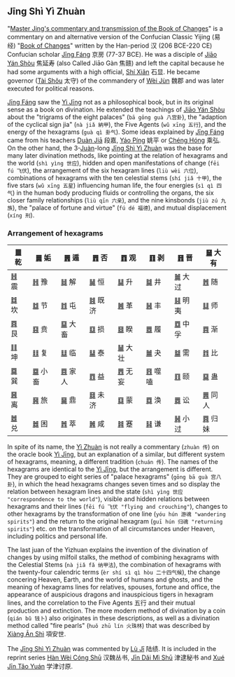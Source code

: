 ## Jīng Shì Yì Zhuàn

"[Master Jing's commentary and transmission of the Book of Changes](https://ctext.org/jingshi-yizhuan)" is a commentary on and alternative version of the Confucian Classic Yijing (易经) "[Book of Changes](../README.md)" written by the Han-period 汉 (206 BCE-220 CE) Confucian scholar [Jīng Fáng](https://en.wikipedia.org/wiki/Jing_Fang) 京房 (77-37 BCE). He was a disciple of [Jiāo Yán Shòu](https://zh.wikipedia.org/zh-tw/焦贛) 焦延寿 (also Called Jiāo Gàn 焦赣) and left the capital because he had some arguments with a high official, [Shí Xiǎn](https://zh.wikipedia.org/wiki/石顯) 石显. He became governor ([Tài Shǒu](https://zh.wikipedia.org/zh-tw/太守) 太守) of the commandery of [Wèi Jùn](https://en.wikipedia.org/wiki/Wei_Commandery) 魏郡 and was later executed for political reasons.

[Jīng Fáng](https://en.wikipedia.org/wiki/Jing_Fang) saw the [Yì Jīng](../README.md) not as a philosophical book, but in its original sense as a book on divination. He extended the teachings of [Jiāo Yán Shòu](https://zh.wikipedia.org/zh-tw/焦贛) about the "trigrams of the eight palaces" (`bā gōng guà 八宫卦`), the "adaption of the cyclical sign jia" (`nà jiǎ 納甲`), the Five Agents (`wǔ xīng 五行`), and the energy of the hexagrams (`guà qì 卦气`). Some ideas explained by [Jīng Fáng](https://en.wikipedia.org/wiki/Jing_Fang) came from his teachers [Duàn Jiā](https://ctext.org/wiki.pl?if=gb&chapter=721908&remap=gb#) 段嘉, [Yáo Píng](https://baike.baidu.com/item/姚平/57064) 姚平 or [Chéng Hóng](https://www.cidianwang.com/lishi/renwu/2/73362zv.htm) 乘弘. On the other hand, the 3-[Juàn](https://ctext.org/dictionary.pl?if=en&char=卷)-long [Jīng Shì Yì Zhuàn](https://ctext.org/jingshi-yizhuan) was the base for many later divination methods, like pointing at the relation of hexagrams and the world (`shì yìng 世应`), hidden and open manifestations of change (`fēi fú 飞伏`), the arrangement of the six hexagram lines (`liù wèi 六位`), combinations of hexagrams with the ten celestial stems (`shí jiǎ 十甲`), the five stars (`wǔ xīng 五星`) influencing human life, the four energies (`sì qì 四气`) in the human body producing fluids or controlling the organs, the six closer family relationships (`liù qīn 六亲`), and the nine kinsbonds (`jiù zú 九族`), the "palace of fortune and virtue" (`fú dé 福德`), and mutual displacement (`xíng 刑`).

### Arrangement of hexagrams

| [䷀](qian.md#1) 乾 | [䷫](qian.md#44) 姤 | [䷠](qian.md#33) 遁 | [䷋](qian.md#12) 否 | [䷓](qian.md#20) 观 | [䷖](qian.md#23) 剥 | [䷢](qian.md#35) 晋 | [䷍](qian.md#14) 大有 |
|---|---|---|---|---|---|---|---|
| [䷲](zhen.md#51) 震 | [䷏](zhen.md#16) 豫 | [䷧](zhen.md#40) 解 | [䷟](zhen.md#32) 恒 | [䷭](zhen.md#46) 升 | [䷯](zhen.md#48) 井 | [䷛](zhen.md#28) 大过 | [䷐](zhen.md#17) 随 |
| [䷜](kan.md#29) 坎 | [䷻](kan.md#60) 节 | [䷂](kan.md#3) 屯 | [䷾](kan.md#63) 既济 | [䷰](kan.md#49) 革 | [䷶](kan.md#55) 丰 | [䷣](kan.md#36) 明夷 | [䷆](kan.md#7) 师 |
| [䷴](gen.md#52) 艮 | [䷕](gen.md#22) 贲 | [䷙](gen.md#26) 大畜 | [䷨](gen.md#41) 损 | [䷥](gen.md#38) 睽 | [䷉](gen.md#10) 履 | [䷼](gen.md#61) 中孚 | [䷴](gen.md#53) 渐 |
| [䷁](kun.md#2) 坤 | [䷗](kun.md#24) 复 | [䷒](kun.md#19) 临 | [䷊](kun.md#11) 泰 | [䷡](kun.md#34) 大壮 | [䷪](kun.md#43) 夬 | [䷄](kun.md#5) 需 | [䷇](kun.md#8) 比 |
| [䷸](xun.md#57) 巽 | [䷈](xun.md#9) 小畜 | [䷤](xun.md#37) 家人 | [䷩](xun.md#42) 益 | [䷘](xun.md#25) 无妄 | [䷔](xun.md#21) 噬嗑 | [䷚](xun.md#27) 颐 | [䷑](xun.md#18) 蛊  |
| [䷝](li.md#30) 离 | [䷷](li.md#56) 旅 | [䷱](li.md#50) 鼎 | [䷿](li.md#64) 未济 | [䷃](li.md#4) 蒙 | [䷺](li.md#59) 涣 | [䷅](li.md#6) 讼 | [䷌](li.md#13) 同人 |
| [䷹](dui.md#58) 兑 | [䷮](dui.md#47) 困 | [䷬](dui.md#45) 萃 | [䷞](dui.md#31) 咸 | [䷦](dui.md#39) 蹇 | [䷎](dui.md#15) 谦 | [䷽](dui.md#62) 小过 | [䷴](dui.md#54) 归妹 |

In spite of its name, the [Yì Zhuàn](https://ctext.org/jingshi-yizhuan) is not really a commentary (`zhuàn 传`) on the oracle book [Yì Jīng](../README.md), but an explanation of a similar, but different system of hexagrams, meaning, a different tradition (`chuán 传`). The names of the hexagrams are identical to the [Yì Jīng](../README.md), but the arrangement is different. They are grouped to eight series of "palace hexagrams" (`gōng bā guà 宫八卦`), in which the head hexagrams changes seven times and so display the relation between hexagram lines and the state (`shì yìng 世应 "correspondence to the world"`), visible and hidden relations between hexagrams and their lines (`fēi fú 飞伏 "flying and crouching"`), changes to other hexagrams by the transformation of one line (`yóu hún 游魂 "wandering spirits"`) and the return to the original hexagram (`guī hún 归魂 "returning spirits"`) etc. on the transformation of all circumstances under Heaven, including politics and personal life.

The last juan of the Yizhuan explains the invention of the divination of changes by using milfoil stalks, the method of combining hexagrams with the Celestial Stems (`nà jiǎ fǎ 纳甲法`), the combination of hexagrams with the twenty-four calendric terms (`èr shí sì qì hòu 二十四气候`), the change concering Heaven, Earth, and the world of humans and ghosts, and the meaning of hexagrams lines for relatives, spouses, fortune and office, the appearance of auspicious dragons and inauspicious tigers in hexagram lines, and the correlation to the Five Agents 五行 and their mutual production and extinction. The more modern method of divination by a coin (`qián bǔ 钱卜`) also originates in these descriptions, as well as a divination method called "fire pearls" (`huǒ zhū lín 火珠林`) that was described by [Xiàng Ān Shì](https://zh.wikipedia.org/zh-tw/项安世) 項安世.

The [Jīng Shì Yì Zhuàn](https://ctext.org/jingshi-yizhuan) was commented by [Lù Jī](https://en.wikipedia.org/wiki/Lu_Ji_(Gongji)) 陆绩. It is included in the reprint series [Hàn Wèi Cóng Shū](https://ctext.org/library.pl?if=en&collection=27&remap=gb) 汉魏丛书, [Jīn Dǎi Mì Shū](https://baike.baidu.com/item/津逮秘书/357070) 津逮秘书 and [Xué Jīn Tǎo Yuán](https://ctext.org/library.pl?if=gb&res=81120&remap=gb) 学津讨原.
